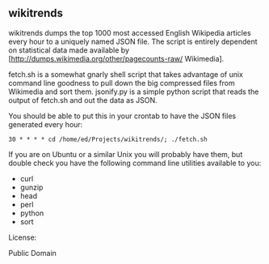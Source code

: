 wikitrends
----------

wikitrends dumps the top 1000 most accessed English Wikipedia articles every 
hour to a uniquely named JSON file. The script is entirely dependent on 
statistical data made available by [http://dumps.wikimedia.org/other/pagecounts-raw/ Wikimedia].

fetch.sh is a somewhat gnarly shell script that takes advantage of unix 
command line goodness to pull down the big compressed files from Wikimedia 
and sort them. jsonify.py is a simple python script that reads the output of
fetch.sh and out the data as JSON.

You should be able to put this in your crontab to have the JSON files 
generated every hour:

`30 * * * * cd /home/ed/Projects/wikitrends/; ./fetch.sh`

If you are on Ubuntu or a similar Unix you will probably have them, but 
double check you have the following command line utilities available to you:

* curl
* gunzip
* head
* perl
* python
* sort

License:

Public Domain
